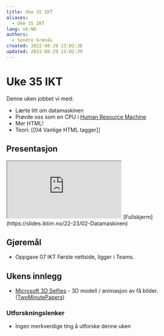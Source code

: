 ```yaml
---
title: Uke 35 IKT
aliases: 
  - Uke 35 IKT
lang: nb-NO
authors:
  - Sondre Grønås
created: 2022-08-29 13:02:36
updated: 2022-08-29 13:02:39
---
```

# Uke 35 IKT
Denne uken jobbet vi med:
- Lærte litt om datamaskinen
- Prøvde oss som en CPU i [Human Resource Machine](https://spill.iktim.no/human_resource_machine)
- Mer HTML!
- Teori: [[04 Vanlige HTML tagger]]

## Presentasjon
<iframe class="slide" src="https://slides.iktim.no/22-23/02-Datamaskinen"></iframe>
[Fullskjerm](https://slides.iktim.no/22-23/02-Datamaskinen)

## Gjøremål
- Oppgave 07 IKT Første nettside, ligger i Teams.

## Ukens innlegg
- [Microsoft 3D Selfies](https://jeffreyxiang.github.io/GRAM-HD/) - 3D modell / animasjon av få bilder. ([TwoMinutePapers](https://www.youtube.com/watch?v=uboj01Gfy1A))

### Utforskningslenker
- Ingen merkverdige ting å utforske denne uken

